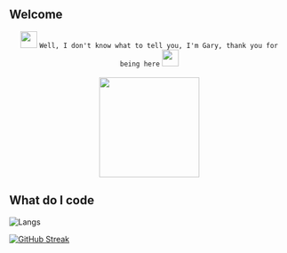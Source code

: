 ## Welcome 
<div align="center">
  <img height="30em" src="https://camo.githubusercontent.com/128842e1812bfaf3d42a421a0ce6f43e57563d107fdb5b314b62c4618a482a1f/68747470733a2f2f63646e2e646973636f72646170702e636f6d2f656d6f6a69732f3836323930303136383135323138363839312e6769663f763d31" /> <code>Well, I don't know what to tell you, I'm Gary, thank you for being here</code> <img height="30em" src="https://camo.githubusercontent.com/128842e1812bfaf3d42a421a0ce6f43e57563d107fdb5b314b62c4618a482a1f/68747470733a2f2f63646e2e646973636f72646170702e636f6d2f656d6f6a69732f3836323930303136383135323138363839312e6769663f763d31" /> 
  <br>
  <br>
  <img height="180em" src="https://github-readme-stats.vercel.app/api?username=GaryCraft&show_icons=true&hide_border=true&count_private=true&include_all_commits=true&bg_color=45,8233ff,71e6ba&title_color=fff&text_color=fff&" />
  

</div>

## What do I code

![Langs](https://github-readme-stats.vercel.app/api/top-langs/?username=GaryCraft&langs_count=10&layout=compact&bg_color=-45,8233ff,71e6ba&title_color=fff&text_color=fff)

[![GitHub Streak](https://streak-stats.demolab.com?user=GaryCraft&theme=modern-lilac2&hide_border=true&date_format=j%20M%5B%20Y%5D)](https://git.io/streak-stats)
<!--
**GaryCraft/GaryCraft** is a ✨ _special_ ✨ repository because its `README.md` (this file) appears on your GitHub profile.

Here are some ideas to get you started:

- 🔭 I’m currently working on ...
- 🌱 I’m currently learning ...
- 👯 I’m looking to collaborate on ...
- 🤔 I’m looking for help with ...
- 💬 Ask me about ...
- 📫 How to reach me: ...
- 😄 Pronouns: ...
- ⚡ Fun fact: ...
-->
